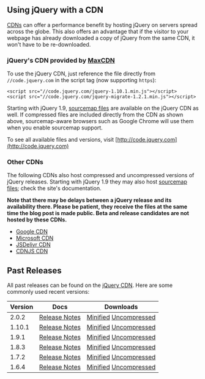 <script>
{
	"title": "jQuery CDN",
	"pageTemplate": "page-contentfull.php",
	"customFields": [
		{ "key": "hide_title", "value": 1 }
	]
}
</script>

## Using jQuery with a CDN

[CDNs](http://en.wikipedia.org/wiki/Content_delivery_network) can offer a performance benefit by hosting jQuery on servers spread across the globe. This also offers an advantage that
if the visitor to your webpage has already downloaded a copy of jQuery from the same CDN, it won't have to be re-downloaded.

### jQuery's CDN provided by [MaxCDN](http://www.maxcdn.com)

To use the jQuery CDN, just reference the file directly from `//code.jquery.com` in the script tag (now supporting `https`):
```
<script src="//code.jquery.com/jquery-1.10.1.min.js"></script>
<script src="//code.jquery.com/jquery-migrate-1.2.1.min.js"></script>
```

Starting with jQuery 1.9, [sourcemap files](http://blog.jquery.com/2013/01/09/jquery-1-9-rc1-and-migrate-rc1-released/#sourcemaps) are available on the jQuery CDN as well. If compressed files are included directly from the CDN as shown above, sourcemap-aware browsers such as Google Chrome will use them when you enable sourcemap support.

To see all available files and versions, visit [http://code.jquery.com](http://code.jquery.com)

### Other CDNs

The following CDNs also host compressed and uncompressed versions of jQuery releases. Starting with jQuery 1.9 they may also host [sourcemap files](http://blog.jquery.com/2013/01/09/jquery-1-9-rc1-and-migrate-rc1-released/#sourcemaps); check the site's documentation.

**Note that there may be delays between a jQuery release and its availability there. Please be patient, they receive the files at the same time the blog post is made public. Beta and release candidates are not hosted by these CDNs.**

* [Google CDN](http://code.google.com/apis/ajaxlibs/documentation/index.html#jquery)
* [Microsoft CDN](http://www.asp.net/ajaxlibrary/cdn.ashx#jQuery_Releases_on_the_CDN_0)
* [JSDelivr CDN](http://www.jsdelivr.com/#!jquery)
* [CDNJS CDN](http://cdnjs.com/#jquery)

## Past Releases

All past releases can be found on the [jQuery CDN](http://code.jquery.com). Here are some commonly used recent versions:

<table>
	<thead><tr><th>Version</th><th>Docs</th><th>Downloads</th></tr></thead>
	<tbody>
		<tr><td>2.0.2</td><td><a href="http://blog.jquery.com/2013/05/30/jquery-1-10-1-and-2-0-2-released/">Release Notes</a></td><td><a href="http://code.jquery.com/jquery-2.0.2.min.js">Minified</a> <a href="http://code.jquery.com/jquery-2.0.2.js">Uncompressed</a></td></tr>
		<tr><td>1.10.1</td><td><a href="http://blog.jquery.com/2013/05/30/jquery-1-10-1-and-2-0-2-released/">Release Notes</a></td><td><a href="http://code.jquery.com/jquery-1.10.1.min.js">Minified</a> <a href="http://code.jquery.com/jquery-1.10.1.js">Uncompressed</a></td></tr>
		<tr><td>1.9.1</td><td><a href="http://blog.jquery.com/2013/02/04/jquery-1-9-1-released">Release Notes</a></td><td><a href="http://code.jquery.com/jquery-1.9.1.min.js">Minified</a> <a href="http://code.jquery.com/jquery-1.9.1.js">Uncompressed</a></td></tr>
		<tr><td>1.8.3</td><td><a href="http://blog.jquery.com/2012/11/13/jquery-1-8-3-released/">Release Notes</a></td><td><a href="http://code.jquery.com/jquery-1.8.3.min.js">Minified</a> <a href="http://code.jquery.com/jquery-1.8.3.js">Uncompressed</a></td></tr>
		<tr><td>1.7.2</td><td><a href="http://blog.jquery.com/2012/03/21/jquery-1-7-2-released/">Release Notes</a></td><td><a href="http://code.jquery.com/jquery-1.7.2.min.js">Minified</a> <a href="http://code.jquery.com/jquery-1.7.2.js">Uncompressed</a></td></tr>
		<tr><td>1.6.4</td><td><a href="http://blog.jquery.com/2011/09/12/jquery-1-6-4-released/">Release Notes</a></td><td><a href="http://code.jquery.com/jquery-1.6.4.min.js">Minified</a> <a href="http://code.jquery.com/jquery-1.6.4.js">Uncompressed</a></td></tr>
	</tbody>
</table>